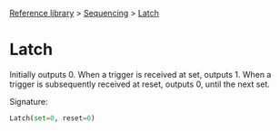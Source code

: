 [Reference library](../index.md) > [Sequencing](index.md) > [Latch](latch.md)

# Latch

Initially outputs 0. When a trigger is received at set, outputs 1. When a trigger is subsequently received at reset, outputs 0, until the next set.

Signature:
```python
Latch(set=0, reset=0)
```
